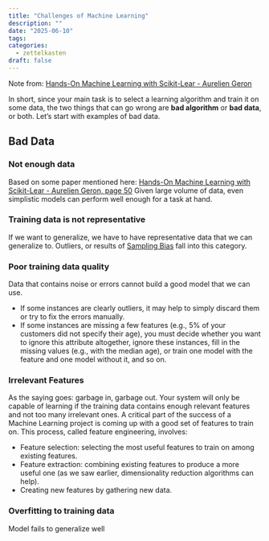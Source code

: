 ```yaml
---
title: "Challenges of Machine Learning"
description: ""
date: "2025-06-10"
tags: 
categories:
  - zettelkasten
draft: false
---
```


Note from: [Hands-On Machine Learning with Scikit-Lear - Aurelien Geron](../extra/Hands-On%20Machine%20Learning%20with%20Scikit-Lear%20-%20Aurelien%20Geron.pdf)

In short, since your main task is to select a learning algorithm and train it on
some data, the two things that can go wrong are **bad algorithm** or **bad
data**, or both. Let’s start with examples of bad data.

## Bad Data

### Not enough data

Based on some paper mentioned here:
[Hands-On Machine Learning with Scikit-Lear - Aurelien Geron, page 50](extra/Hands-On%20Machine%20Learning%20with%20Scikit-Lear%20-%20Aurelien%20Geron.pdf#page=50&annotation=3117R)
Given large volume of data, even simplistic models can perform well enough for a
task at hand.

### Training data is not representative

If we want to generalize, we have to have representative data that we can
generalize to. Outliers, or results of [Sampling Bias](Sampling%20Bias) fall
into this category.

### Poor training data quality

Data that contains noise or errors cannot build a good model that we can use.

- If some instances are clearly outliers, it may help to simply discard them or try to fix the errors manually.
- If some instances are missing a few features (e.g., 5% of your customers did not specify their age), you must decide whether you want to ignore this attribute altogether, ignore these instances, fill in the missing values (e.g., with the median age), or train one model with the feature and one model without it, and so on.

### Irrelevant Features

As the saying goes: garbage in, garbage out. Your system will only be capable of
learning if the training data contains enough relevant features and not too many
irrelevant ones. A critical part of the success of a Machine Learning project is
coming up with a good set of features to train on. This process, called feature
engineering, involves:

- Feature selection: selecting the most useful features to train on among
existing features.
- Feature extraction: combining existing features to produce a more useful one
(as we saw earlier, dimensionality reduction algorithms can help).
- Creating new features by gathering new data.

### Overfitting to training data

Model fails to generalize well

